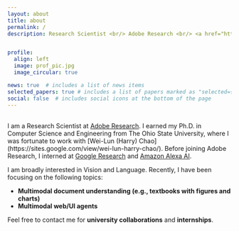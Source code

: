 ```yaml
---
layout: about
title: about
permalink: /
description: Research Scientist <br/> Adobe Research <br/> <a href="https://www.linkedin.com/in/jihyung-kil-6262b2149">LinkedIn</a> / <a href="https://twitter.com/Jihyung_Kil">Twitter</a> / <a href="https://scholar.google.com/citations?user=C3O0uxcAAAAJ&hl=en">Google Scholar</a> / <a href="https://github.com/heendung">GitHub</a>


profile:
  align: left 
  image: prof_pic.jpg
  image_circular: true

news: true  # includes a list of news items
selected_papers: true # includes a list of papers marked as "selected={true}"
social: false  # includes social icons at the bottom of the page
---
```


<br/>
I am a Research Scientist at <a href="https://research.adobe.com/">Adobe Research</a>. I earned my Ph.D. in Computer Science and Engineering from The Ohio State University, where I was fortunate to work with [Wei-Lun (Harry) Chao](https://sites.google.com/view/wei-lun-harry-chao/). Before joining Adobe Research, I interned at <a href="https://research.google">Google Research</a> and <a href="https://www.amazon.science/publications">Amazon Alexa AI</a>.

I am broadly interested in Vision and Language. Recently, I have been focusing on the following topics:
 - **Multimodal document understanding (e.g., textbooks with figures and charts)**
 - **Multimodal web/UI agents**

Feel free to contact me for **university collaborations** and **internships**.


